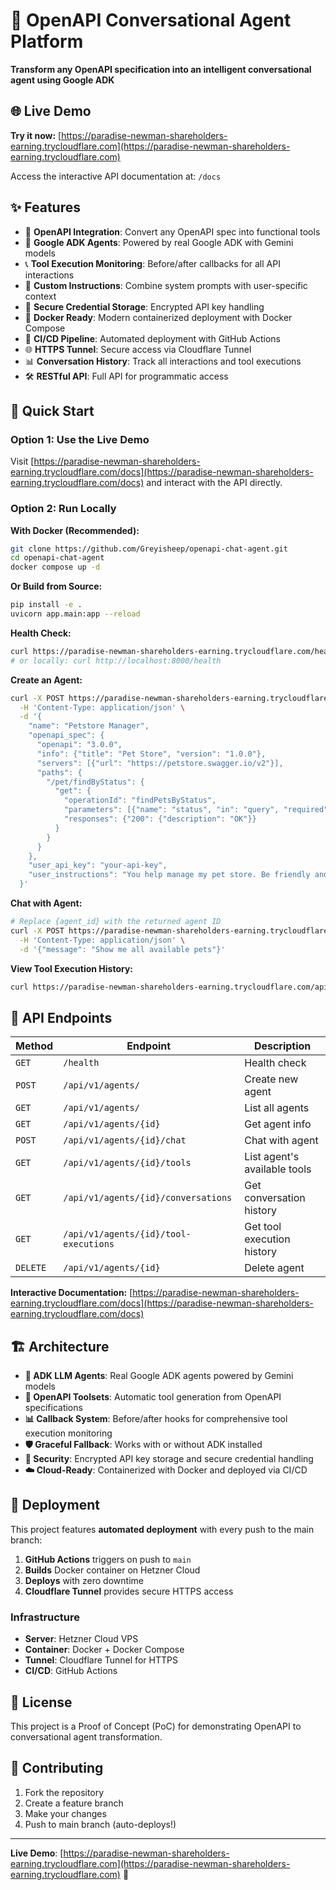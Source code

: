 # 🤖 OpenAPI Conversational Agent Platform

**Transform any OpenAPI specification into an intelligent conversational agent using Google ADK**

## 🌐 Live Demo

**Try it now:** [https://paradise-newman-shareholders-earning.trycloudflare.com](https://paradise-newman-shareholders-earning.trycloudflare.com)

Access the interactive API documentation at: `/docs`

## ✨ Features

- 🔗 **OpenAPI Integration**: Convert any OpenAPI spec into functional tools
- 🧠 **Google ADK Agents**: Powered by real Google ADK with Gemini models
- 📞 **Tool Execution Monitoring**: Before/after callbacks for all API interactions
- 🎯 **Custom Instructions**: Combine system prompts with user-specific context
- 🔐 **Secure Credential Storage**: Encrypted API key handling
- 🐳 **Docker Ready**: Modern containerized deployment with Docker Compose
- 🚀 **CI/CD Pipeline**: Automated deployment with GitHub Actions
- 🌐 **HTTPS Tunnel**: Secure access via Cloudflare Tunnel
- 📊 **Conversation History**: Track all interactions and tool executions
- 🛠️ **RESTful API**: Full API for programmatic access

## 🚀 Quick Start

### Option 1: Use the Live Demo
Visit [https://paradise-newman-shareholders-earning.trycloudflare.com/docs](https://paradise-newman-shareholders-earning.trycloudflare.com/docs) and interact with the API directly.

### Option 2: Run Locally

**With Docker (Recommended):**
```bash
git clone https://github.com/Greyisheep/openapi-chat-agent.git
cd openapi-chat-agent
docker compose up -d
```

**Or Build from Source:**
```bash
pip install -e .
uvicorn app.main:app --reload
```

**Health Check:**
```bash
curl https://paradise-newman-shareholders-earning.trycloudflare.com/health
# or locally: curl http://localhost:8000/health
```

**Create an Agent:**

```bash
curl -X POST https://paradise-newman-shareholders-earning.trycloudflare.com/api/v1/agents/ \
  -H 'Content-Type: application/json' \
  -d '{
    "name": "Petstore Manager",
    "openapi_spec": {
      "openapi": "3.0.0",
      "info": {"title": "Pet Store", "version": "1.0.0"},
      "servers": [{"url": "https://petstore.swagger.io/v2"}],
      "paths": {
        "/pet/findByStatus": {
          "get": {
            "operationId": "findPetsByStatus",
            "parameters": [{"name": "status", "in": "query", "required": true, "schema": {"type": "string"}}],
            "responses": {"200": {"description": "OK"}}
          }
        }
      }
    },
    "user_api_key": "your-api-key",
    "user_instructions": "You help manage my pet store. Be friendly and provide clear summaries."
  }'
```

**Chat with Agent:**

```bash
# Replace {agent_id} with the returned agent ID
curl -X POST https://paradise-newman-shareholders-earning.trycloudflare.com/api/v1/agents/{agent_id}/chat \
  -H 'Content-Type: application/json' \
  -d '{"message": "Show me all available pets"}'
```

**View Tool Execution History:**

```bash
curl https://paradise-newman-shareholders-earning.trycloudflare.com/api/v1/agents/{agent_id}/tool-executions
```

## 🔌 API Endpoints

| Method | Endpoint | Description |
|--------|----------|-------------|
| `GET` | `/health` | Health check |
| `POST` | `/api/v1/agents/` | Create new agent |
| `GET` | `/api/v1/agents/` | List all agents |
| `GET` | `/api/v1/agents/{id}` | Get agent info |
| `POST` | `/api/v1/agents/{id}/chat` | Chat with agent |
| `GET` | `/api/v1/agents/{id}/tools` | List agent's available tools |
| `GET` | `/api/v1/agents/{id}/conversations` | Get conversation history |
| `GET` | `/api/v1/agents/{id}/tool-executions` | Get tool execution history |
| `DELETE` | `/api/v1/agents/{id}` | Delete agent |

**Interactive Documentation:** [https://paradise-newman-shareholders-earning.trycloudflare.com/docs](https://paradise-newman-shareholders-earning.trycloudflare.com/docs)

## 🏗️ Architecture

- **🧠 ADK LLM Agents**: Real Google ADK agents powered by Gemini models
- **🔧 OpenAPI Toolsets**: Automatic tool generation from OpenAPI specifications
- **📊 Callback System**: Before/after hooks for comprehensive tool execution monitoring
- **🛡️ Graceful Fallback**: Works with or without ADK installed
- **🔐 Security**: Encrypted API key storage and secure credential handling
- **☁️ Cloud-Ready**: Containerized with Docker and deployed via CI/CD

## 🚀 Deployment

This project features **automated deployment** with every push to the main branch:

1. **GitHub Actions** triggers on push to `main`
2. **Builds** Docker container on Hetzner Cloud
3. **Deploys** with zero downtime
4. **Cloudflare Tunnel** provides secure HTTPS access

### Infrastructure
- **Server**: Hetzner Cloud VPS
- **Container**: Docker + Docker Compose
- **Tunnel**: Cloudflare Tunnel for HTTPS
- **CI/CD**: GitHub Actions

## 📝 License

This project is a Proof of Concept (PoC) for demonstrating OpenAPI to conversational agent transformation.

## 🤝 Contributing

1. Fork the repository
2. Create a feature branch
3. Make your changes
4. Push to main branch (auto-deploys!)

---

**Live Demo**: [https://paradise-newman-shareholders-earning.trycloudflare.com](https://paradise-newman-shareholders-earning.trycloudflare.com) 🚀
